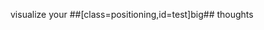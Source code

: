 <!--- id=big,class=step,data-x=3500,data-y=2100,data-rotate=180,data-scale=6 --->
<p>visualize your ##[class=positioning,id=test]big## <span class="thoughts">thoughts</span></p>
